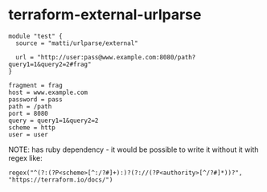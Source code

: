 # terraform-external-urlparse

```
module "test" {
  source = "matti/urlparse/external"

  url = "http://user:pass@www.example.com:8080/path?query1=1&query2=2#frag"
}
```

```
fragment = frag
host = www.example.com
password = pass
path = /path
port = 8080
query = query1=1&query2=2
scheme = http
user = user
```

NOTE: has ruby dependency - it would be possible to write it without it with regex like:

    regex("^(?:(?P<scheme>[^:/?#]+):)?(?://(?P<authority>[^/?#]*))?", "https://terraform.io/docs/")
